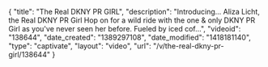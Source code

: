 {
    "title": "The Real DKNY PR GIRL",
    "description": "Introducing... Aliza Licht, the Real DKNY PR Girl Hop on for a wild ride with the one & only DKNY PR Girl as you've never seen her before. Fueled by iced cof...",
    "videoid": "138644",
    "date_created": "1389297108",
    "date_modified": "1418181140",
    "type": "captivate",
    "layout": "video",
    "url": "\/v\/the-real-dkny-pr-girl\/138644"
}